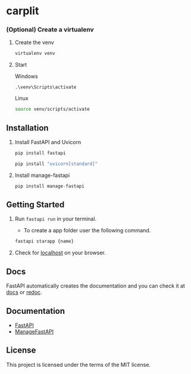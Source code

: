 # carplit

### (Optional) Create a virtualenv

1. Create the venv

    ```python
    virtualenv venv
    ```

2. Start

    Windows

    ```shell
    .\venv\Scripts\activate
    ```
    
    Linux

    ```bash
    source venv/scripts/activate
    ```

## Installation

1. Install FastAPI and Uvicorn
    
    ```python
    pip install fastapi
    ```
    
    ```python
    pip install "uvicorn[standard]"
    ```

2. Install manage-fastapi

    ```python
    pip install manage-fastapi 
    ```

## Getting Started 

1. Run `fastapi run` in your terminal.

    * To create a app folder user the following command.
    ```bash
    fastapi starapp {name}
    ```

4. Check for [localhost](http://127.0.0.1:8000) on your browser.

## Docs

FastAPI automatically creates the documentation and you can check it at  [docs](http://127.0.0.1:8000/docs) or [redoc](http://127.0.0.1:8000/redoc).

## Documentation

- [FastAPI](https://fastapi.tiangolo.com/)
- [ManageFastAPI](https://github.com/ycd/manage-fastapi)

## License

This project is licensed under the terms of the MIT license.
